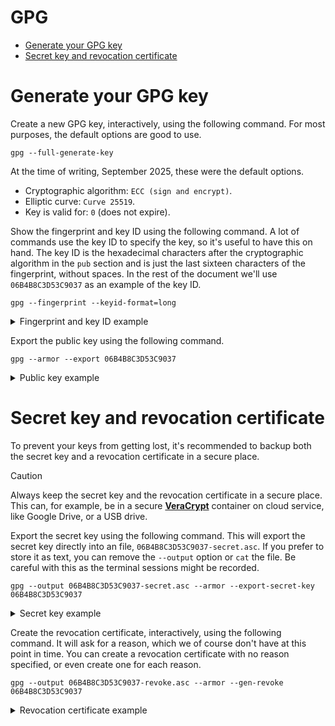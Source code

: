 # GPG <!-- omit in toc -->

- [Generate your GPG key](#generate-your-gpg-key)
- [Secret key and revocation certificate](#secret-key-and-revocation-certificate)

# Generate your GPG key

Create a new GPG key, interactively, using the following command. For most purposes, the default options are good to use.

```shell
gpg --full-generate-key
```

At the time of writing, September 2025, these were the default options.

- Cryptographic algorithm: `ECC (sign and encrypt)`.
- Elliptic curve: `Curve 25519`.
- Key is valid for: `0` (does not expire).

Show the fingerprint and key ID using the following command. A lot of commands use the key ID to specify the key, so it's useful to have this on hand. The key ID is the hexadecimal characters after the cryptographic algorithm in the `pub` section and is just the last sixteen characters of the fingerprint, without spaces. In the rest of the document we'll use `06B4B8C3D53C9037` as an example of the key ID.

```shell
gpg --fingerprint --keyid-format=long
```

<details><summary>Fingerprint and key ID example</summary>

In this example the key ID is `06B4B8C3D53C9037` and the fingerprint is `F587 57F4 1B4F 5D2B 30FB  B376 06B4 B8C3 D53C 9037`.

```shell
pub   ed25519/06B4B8C3D53C9037 2025-09-13 [SC]
      Key fingerprint = F587 57F4 1B4F 5D2B 30FB  B376 06B4 B8C3 D53C 9037
uid                 [ultimate] Alan Moore <amoore@example.com>
sub   cv25519/74BF2268D4468146 2025-09-13 [E]
```

</details>

Export the public key using the following command.

```shell
gpg --armor --export 06B4B8C3D53C9037
```

<details><summary>Public key example</summary>

```
-----BEGIN PGP PUBLIC KEY BLOCK-----

mDMEaMXCSBYJKwYBBAHaRw8BAQdA71YnGIYHbIJS/d2p66J9X8X6pEezU8+zKsJY
CGeWKTa0H0FsYW4gTW9vcmUgPGFtb29yZUBleGFtcGxlLmNvbT6IkwQTFgoAOxYh
BPWHV/QbT10rMPuzdga0uMPVPJA3BQJoxcJIAhsDBQsJCAcCAiICBhUKCQgLAgQW
AgMBAh4HAheAAAoJEAa0uMPVPJA3XK0A/AsGADUCGsK0d8CJs2KnsbXittV9fWoI
YY4jFprgnRNYAQCcTZjsz/BIexOQlzvtHELiDtg51SHMg8rUfJWab0P2Crg4BGjF
wkgSCisGAQQBl1UBBQEBB0BVHvtXvq8qZGczfZDyVyJvvE5qIa6vzwEXeSEz0BHV
DwMBCAeIeAQYFgoAIBYhBPWHV/QbT10rMPuzdga0uMPVPJA3BQJoxcJIAhsMAAoJ
EAa0uMPVPJA31k4BAOarT0SA+oThfebc5tO1R2ovZcEQX3NQP17keQVCDB0iAP95
epiF+owiJwr+uQN0z4MRKgkKbUIEwgVgOvDtia26Bw==
=ybvJ
-----END PGP PUBLIC KEY BLOCK-----
```

</details>

# Secret key and revocation certificate

To prevent your keys from getting lost, it's recommended to backup both the secret key and a revocation certificate in a secure place.

> [!CAUTION]
> Always keep the secret key and the revocation certificate in a secure place. This can, for example, be in a secure [**VeraCrypt**](https://veracrypt.jp/) container on cloud service, like Google Drive, or a USB drive.

Export the secret key using the following command. This will export the secret key directly into an file, `06B4B8C3D53C9037-secret.asc`. If you prefer to store it as text, you can remove the `--output` option or `cat` the file. Be careful with this as the terminal sessions might be recorded.

```shell
gpg --output 06B4B8C3D53C9037-secret.asc --armor --export-secret-key 06B4B8C3D53C9037
```

<details><summary>Secret key example</summary>

```shell
$ cat 06B4B8C3D53C9037-secret.asc
-----BEGIN PGP PRIVATE KEY BLOCK-----

lIYEaMXCSBYJKwYBBAHaRw8BAQdA71YnGIYHbIJS/d2p66J9X8X6pEezU8+zKsJY
CGeWKTb+BwMCwXdzWp/srh/9njYV89q8lr9Z0uEa/CXH9Wv+M6NRcZtoqtjmnEdD
3loY6V7SR0WcpjXVOkFV8hHQhEb2BySwU0bJBsW+qb1DkluqvCy2MrQfQWxhbiBN
b29yZSA8YW1vb3JlQGV4YW1wbGUuY29tPoiTBBMWCgA7FiEE9YdX9BtPXSsw+7N2
BrS4w9U8kDcFAmjFwkgCGwMFCwkIBwICIgIGFQoJCAsCBBYCAwECHgcCF4AACgkQ
BrS4w9U8kDdcrQD8CwYANQIawrR3wImzYqexteK21X19aghhjiMWmuCdE1gBAJxN
mOzP8Eh7E5CXO+0cQuIO2DnVIcyDytR8lZpvQ/YKnIsEaMXCSBIKKwYBBAGXVQEF
AQEHQFUe+1e+rypkZzN9kPJXIm+8Tmohrq/PARd5ITPQEdUPAwEIB/4HAwL6tY2L
0eLqvf2e8Qj+NtdTjVTPyiOIDBXWcSCFsdUeOCcWaLS6sdRW4FcWXAsqjvH+fhL+
6TqzpyMQCFmH1oN7gRI+vsElo/U2rqU8EGYNiHgEGBYKACAWIQT1h1f0G09dKzD7
s3YGtLjD1TyQNwUCaMXCSAIbDAAKCRAGtLjD1TyQN9ZOAQDmq09EgPqE4X3m3ObT
tUdqL2XBEF9zUD9e5HkFQgwdIgD/eXqYhfqMIicK/rkDdM+DESoJCm1CBMIFYDrw
7Ymtugc=
=PGDd
-----END PGP PRIVATE KEY BLOCK-----
```

</details>

Create the revocation certificate, interactively, using the following command. It will ask for a reason, which we of course don't have at this point in time. You can create a revocation certificate with no reason specified, or even create one for each reason.

```shell
gpg --output 06B4B8C3D53C9037-revoke.asc --armor --gen-revoke 06B4B8C3D53C9037
```

<details><summary>Revocation certificate example</summary>

```shell
$ cat 06B4B8C3D53C9037-revoke.asc
-----BEGIN PGP PUBLIC KEY BLOCK-----
Comment: This is a revocation certificate

iHgEIBYKACAWIQT1h1f0G09dKzD7s3YGtLjD1TyQNwUCaMaM2AIdAAAKCRAGtLjD
1TyQN6pUAQC1DeapqxC8hzQyYs8yhwsL59aN/3Joi2de0zOGaQOggQEAm1j6sboO
UnSi4oJ6v/HTsBsJG8I9AmZ3tbH0CvGEnQ8=
=mhWf
-----END PGP PUBLIC KEY BLOCK-----
```

[git]: https://git-scm.com/
[github]: https://github.com/
